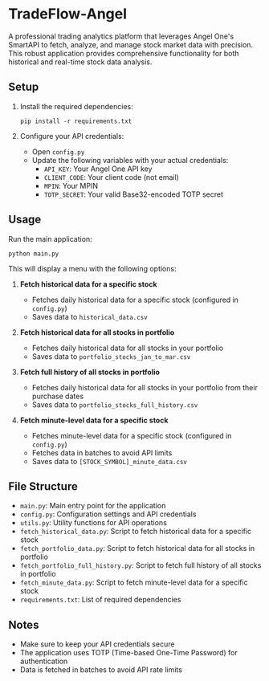 # TradeFlow-Angel

A professional trading analytics platform that leverages Angel One's SmartAPI to fetch, analyze, and manage stock market data with precision. This robust application provides comprehensive functionality for both historical and real-time stock data analysis.

## Setup

1. Install the required dependencies:
   ```
   pip install -r requirements.txt
   ```

2. Configure your API credentials:
   - Open `config.py`
   - Update the following variables with your actual credentials:
     - `API_KEY`: Your Angel One API key
     - `CLIENT_CODE`: Your client code (not email)
     - `MPIN`: Your MPIN
     - `TOTP_SECRET`: Your valid Base32-encoded TOTP secret

## Usage

Run the main application:
```
python main.py
```

This will display a menu with the following options:

1. **Fetch historical data for a specific stock**
   - Fetches daily historical data for a specific stock (configured in `config.py`)
   - Saves data to `historical_data.csv`

2. **Fetch historical data for all stocks in portfolio**
   - Fetches daily historical data for all stocks in your portfolio
   - Saves data to `portfolio_stocks_jan_to_mar.csv`

3. **Fetch full history of all stocks in portfolio**
   - Fetches daily historical data for all stocks in your portfolio from their purchase dates
   - Saves data to `portfolio_stocks_full_history.csv`

4. **Fetch minute-level data for a specific stock**
   - Fetches minute-level data for a specific stock (configured in `config.py`)
   - Fetches data in batches to avoid API limits
   - Saves data to `[STOCK_SYMBOL]_minute_data.csv`

## File Structure

- `main.py`: Main entry point for the application
- `config.py`: Configuration settings and API credentials
- `utils.py`: Utility functions for API operations
- `fetch_historical_data.py`: Script to fetch historical data for a specific stock
- `fetch_portfolio_data.py`: Script to fetch historical data for all stocks in portfolio
- `fetch_portfolio_full_history.py`: Script to fetch full history of all stocks in portfolio
- `fetch_minute_data.py`: Script to fetch minute-level data for a specific stock
- `requirements.txt`: List of required dependencies

## Notes

- Make sure to keep your API credentials secure
- The application uses TOTP (Time-based One-Time Password) for authentication
- Data is fetched in batches to avoid API rate limits